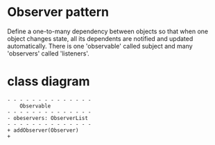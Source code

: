 # Observer pattern
Define a one-to-many dependency between objects so that when one object changes state, all its dependents are notified and updated automatically.
There is one 'observable' called subject and many 'observers' called 'listeners'. 

# class diagram
```
- - - - - - - - - - - - - -
	Observable
- - - - - - - - - - - - - -
- obeservers: ObserverList
- - - - - - - - - - - - - -
+ addObserver(Observer)
+ 
```
